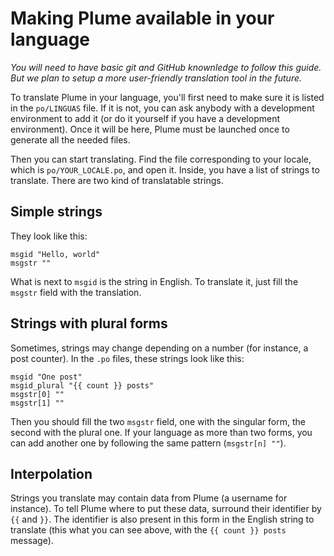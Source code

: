 # Making Plume available in your language

*You will need to have basic git and GitHub knownledge to follow this guide. But we plan to setup a more user-friendly translation tool in the future.*

To translate Plume in your language, you'll first need to make sure it is listed in the `po/LINGUAS` file. If it is not, you can ask anybody with a development environment to add it (or do it yourself if you have a development environment). Once it will be here, Plume must be launched once to generate all the needed files.

Then you can start translating. Find the file corresponding to your locale, which is `po/YOUR_LOCALE.po`, and open it. Inside, you have a list of strings to translate. There are two kind of translatable strings.

## Simple strings

They look like this:

```po
msgid "Hello, world"
msgstr ""
```

What is next to `msgid` is the string in English. To translate it, just fill the `msgstr` field with the translation.

## Strings with plural forms

Sometimes, strings may change depending on a number (for instance, a post counter). In the `.po` files, these strings look like this:

```
msgid "One post"
msgid_plural "{{ count }} posts"
msgstr[0] ""
msgstr[1] ""
```

Then you should fill the two `msgstr` field, one with the singular form, the second with the plural one. If your language as more than two forms, you can add another one by following the same pattern (`msgstr[n] ""`).

## Interpolation

Strings you translate may contain data from Plume (a username for instance). To tell Plume where to put these data, surround their identifier by `{{` and `}}`. The identifier is also present in this form in the English string to translate (this what you can see above, with the `{{ count }} posts` message).
